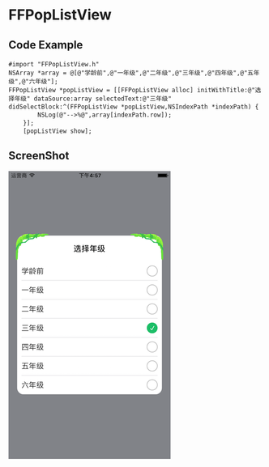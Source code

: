 # FFPopListView



## Code Example

``` 
#import "FFPopListView.h"
NSArray *array = @[@"学龄前",@"一年级",@"二年级",@"三年级",@"四年级",@"五年级",@"六年级"];
FFPopListView *popListView = [[FFPopListView alloc] initWithTitle:@"选择年级" dataSource:array selectedText:@"三年级" didSelectBlock:^(FFPopListView *popListView,NSIndexPath *indexPath) {
        NSLog(@"-->%@",array[indexPath.row]);
    }];
    [popListView show];
```

    
## ScreenShot

![](ScreenShot.png)